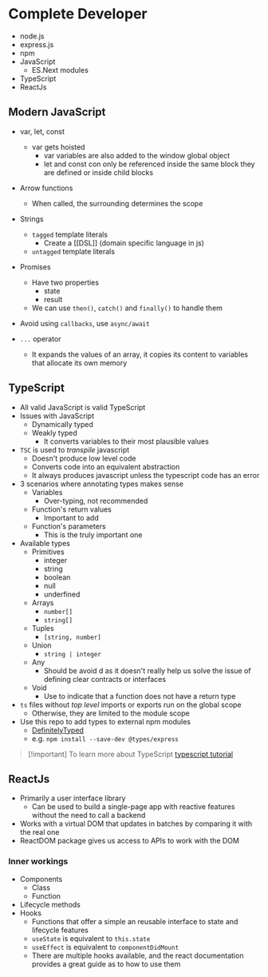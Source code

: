 # Complete Developer

- node.js
- express.js
- npm
- JavaScript
  - ES.Next modules
- TypeScript
- ReactJs

## Modern JavaScript

- var, let, const
  - var gets hoisted
    - var variables are also added to the window global object
    - let and const con only be referenced inside the same block they are defined or inside child blocks

- Arrow functions
  - When called, the surrounding determines the scope
- Strings
  - `tagged` template literals
    - Create a [[DSL]] (domain specific language in js)
  - `untagged` template literals
- Promises
  - Have two  properties
    - state
    - result
  - We can use `then()`, `catch()` and `finally()` to handle them
- Avoid using `callbacks`, use `async/await`
- `...` operator
  - It expands the values of an array, it copies its content to variables that allocate its own memory

## TypeScript

- All valid JavaScript is valid TypeScript
- Issues with JavaScript
  - Dynamically typed
  - Weakly typed
    - It converts variables to their most plausible values
- `TSC` is used to *transpile* javascript
  - Doesn't produce low level code
  - Converts code into an equivalent abstraction
  - It always produces javascript unless the typescript code has an error
- 3 scenarios where annotating types makes sense
  - Variables
    - Over-typing, not recommended
  - Function's return values
    - Important to add
  - Function's parameters
    - This is the truly important one
- Available types
  - Primitives
    - integer
    - string
    - boolean
    - null
    - underfined
  - Arrays
    - `number[]`
    - `string[]`
  - Tuples
    - `[string, number]`
  - Union
    - `string | integer`
  - Any
    - Should be avoid d as it doesn't really help us solve the issue of defining clear contracts or interfaces
  - Void
    - Use to indicate that a function does not have a return type
- `ts` files without *top level* imports or exports run on the global scope
  - Otherwise, they are limited to the module scope
- Use this repo to add types to external npm modules
  - [DefinitelyTyped](https://definitelytyped.github.io/)
  - e.g. `npm install --save-dev @types/express`

> [!important] To learn more about TypeScript
> [typescript tutorial](https://www.typescripttutorial.net/)

## ReactJs

- Primarily a user interface library
  - Can be used to build a single-page app with reactive features without the need to call a backend
- Works with a virtual DOM that updates in batches by comparing it with the real one
- ReactDOM package gives us access to APIs to work with the DOM

### Inner workings

- Components
  - Class
  - Function
- Lifecycle methods
- Hooks
  - Functions that offer a simple an reusable interface to state and lifecycle features
  - `useState` is equivalent to `this.state`
  - `useEffect` is equivalent to `componentDidMount`
  - There are multiple hooks available, and the react documentation provides a great guide as to how to use them
